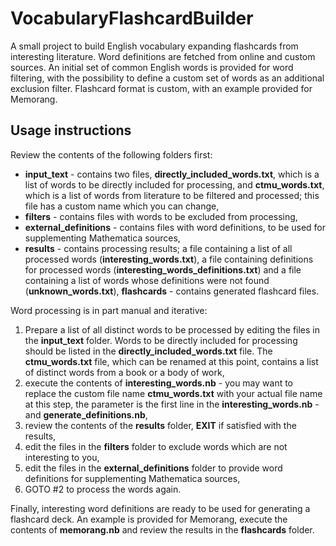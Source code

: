 # VocabularyFlashcardBuilder
A small project to build English vocabulary expanding flashcards from interesting literature. Word definitions are fetched from online and custom sources. An initial set of common English words is provided for word filtering, with the possibility to define a custom set of words as an additional exclusion filter. Flashcard format is custom, with an example provided for Memorang.

## Usage instructions
Review the contents of the following folders first:
* **input_text** - contains two files, **directly_included_words.txt**, which is a list of words to be directly included for processing, and **ctmu_words.txt**, which is a list of words from literature to be filtered and processed; this file has a custom name which you can change,
* **filters** - contains files with words to be excluded from processing,
* **external_definitions** - contains files with word definitions, to be used for supplementing Mathematica sources,
* **results** - contains processing results; a file containing a list of all processed words (**interesting_words.txt**), a file containing definitions for processed words (**interesting_words_definitions.txt**) and a file containing a list of words whose definitions were not found (**unknown_words.txt**),
**flashcards** - contains generated flashcard files.

Word processing is in part manual and iterative:

1. Prepare a list of all distinct words to be processed by editing the files in the **input_text** folder. Words to be directly included for processing should be listed in the **directly_included_words.txt** file. The **ctmu_words.txt** file, which can be renamed at this point, contains a list of distinct words from a book or a body of work,
2. execute the contents of **interesting_words.nb** - you may want to replace the custom file name **ctmu_words.txt** with your actual file name at this step, the parameter is the first line in the **interesting_words.nb** - and **generate_definitions.nb**,
3. review the contents of the **results** folder, **EXIT** if satisfied with the results,
4. edit the files in the **filters** folder to exclude words which are not interesting to you,
5. edit the files in the **external_definitions** folder to provide word definitions for supplementing Mathematica sources,
6. GOTO #2 to process the words again.

Finally, interesting word definitions are ready to be used for generating a flashcard deck. An example is provided for Memorang, execute the contents of **memorang.nb** and review the results in the **flashcards** folder.
